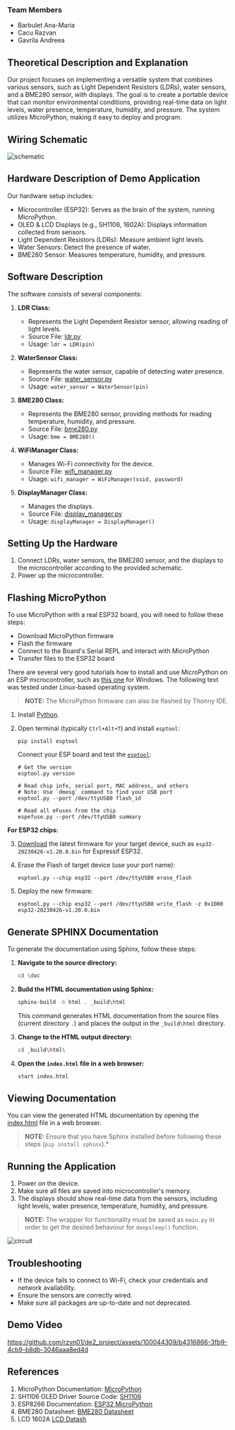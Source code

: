 ### Team Members

- Barbulet Ana-Maria
- Cacu Razvan
- Gavrila Andreea

## Theoretical Description and Explanation

Our project focuses on implementing a versatile system that combines various sensors, such as Light Dependent
Resistors (LDRs), water sensors, and a BME280 sensor, with displays. The goal is to create a portable device that
can monitor environmental conditions, providing real-time data on light levels, water presence, temperature, humidity,
and pressure. The system utilizes MicroPython, making it easy to deploy and program.

## Wiring Schematic

![schematic](photos/schematic_diagram.png)

## Hardware Description of Demo Application

Our hardware setup includes:

- Microcontroller (ESP32): Serves as the brain of the system, running MicroPython.
- OLED & LCD Displays (e.g., SH1106, 1602A): Displays information collected from sensors.
- Light Dependent Resistors (LDRs): Measure ambient light levels.
- Water Sensors: Detect the presence of water.
- BME280 Sensor: Measures temperature, humidity, and pressure.

## Software Description

The software consists of several components:

1. **LDR Class:**
    - Represents the Light Dependent Resistor sensor, allowing reading of light levels.
    - Source File: [ldr.py](https://github.com/rzvn01/de2_project/blob/main/utilities/ldr.py)
    - Usage: `ldr = LDR(pin)`

2. **WaterSensor Class:**
    - Represents the water sensor, capable of detecting water presence.
    - Source File: [water_sensor.py](https://github.com/rzvn01/de2_project/blob/main/utilities/water_sensor.py)
    - Usage: `water_sensor = WaterSensor(pin)`

3. **BME280 Class:**
    - Represents the BME280 sensor, providing methods for reading temperature, humidity, and pressure.
    - Source File: [bme280.py](https://github.com/rzvn01/de2_project/blob/main/utilities/bme280.py)
    - Usage: `bme = BME280()`

4. **WiFiManager Class:**
    - Manages Wi-Fi connectivity for the device.
    - Source File: [wifi_manager.py](https://github.com/rzvn01/de2_project/blob/main/utilities/wifi_manager.py)
    - Usage: `wifi_manager = WiFiManager(ssid, password)`

5. **DisplayManager Class:**
    - Manages the displays.
    - Source File: [display_manager.py](https://github.com/rzvn01/de2_project/blob/main/utilities/display_manager.py)
    - Usage: `displayManager = DisplayManager()`

## Setting Up the Hardware

1. Connect LDRs, water sensors, the BME280 sensor, and the displays to the microcontroller according to the provided
   schematic.
2. Power up the microcontroller.

## Flashing MicroPython

To use MicroPython with a real ESP32 board, you will need to follow these steps:

* Download MicroPython firmware
* Flash the firmware
* Connect to the Board's Serial REPL and interact with MicroPython
* Transfer files to the ESP32 board

There are several very good tutorials how to install and use MicroPython on an ESP microcontroller, such
as [this one](https://pythonforundergradengineers.com/how-to-install-micropython-on-an-esp32.html) for Windows. The
following text was tested under Linux-based operating system.

> **NOTE:** The MicroPython firmware can also be flashed by Thonny IDE.

1. Install [Python](https://www.python.org/downloads/).

2. Open terminal (typically `Ctrl+Alt+T`) and install `esptool`:

    ```shell
    pip install esptool
    ```

   Connect your ESP board and test
   the [`esptool`](https://docs.espressif.com/projects/esptool/en/latest/esp32/esptool/basic-commands.html#):

    ```shell
    # Get the version
    esptool.py version

    # Read chip info, serial port, MAC address, and others
    # Note: Use `dmesg` command to find your USB port
    esptool.py --port /dev/ttyUSB0 flash_id

    # Read all eFuses from the chip
    espefuse.py --port /dev/ttyUSB0 summary
    ```

**For ESP32 chips:**

3. [Download](http://micropython.org/download/) the latest firmware for your target device, such
   as `esp32-20230426-v1.20.0.bin` for Espressif ESP32.

4. Erase the Flash of target device (use your port name):

    ```shell
    esptool.py --chip esp32 --port /dev/ttyUSB0 erase_flash
    ```

5. Deploy the new firmware:

    ```shell
    esptool.py --chip esp32 --port /dev/ttyUSB0 write_flash -z 0x1000 esp32-20230426-v1.20.0.bin
    ```


## Generate SPHINX Documentation

To generate the documentation using Sphinx, follow these steps:

1. **Navigate to the source directory:**

    ```bash
    cd \doc
    ```

2. **Build the HTML documentation using Sphinx:**

    ```bash
    sphinx-build -b html . _build\html
    ```

   This command generates HTML documentation from the source files (current directory `.`) and places the output in the `_build\html` directory.

3. **Change to the HTML output directory:**

    ```bash
    cd _build\html\
    ```

4. **Open the `index.html` file in a web browser:**

    ```bash
    start index.html
    ```

## Viewing Documentation

You can view the generated HTML documentation by opening the [index.html](https://github.com/rzvn01/de2_project/blob/main/doc/_build/html/index.html) file in a web browser.

> **NOTE:** Ensure that you have Sphinx installed before following these steps (`pip install sphinx`).*


## Running the Application

1. Power on the device.
2. Make sure all files are saved into microcontroller's memory.
3. The displays should show real-time data from the sensors, including light levels, water presence, temperature,
   humidity, and pressure.

> **NOTE:** The wrapper for functionality must be saved as `main.py` in order to get the desired behaviour
> for  `deepsleep()` function.

![circuit](photos/circuit.png)

## Troubleshooting

- If the device fails to connect to Wi-Fi, check your credentials and network availability.
- Ensure the sensors are correctly wired.
- Make sure all packages are up-to-date and not deprecated.

## Demo Video

https://github.com/rzvn01/de2_project/assets/100044309/b4316866-3fb9-4cb9-b8db-3046aaa8ed4d

## References

1. MicroPython Documentation: [MicroPython](https://micropython.org/)
2. SH1106 OLED Driver Source Code: [SH1106](https://github.com/robert-hh/SH1106)
3. ESP8266 Documentation: [ESP32 MicroPython](https://docs.micropython.org/en/latest/esp32/quickref.html)
4. BME280
   Datasheet: [BME280 Datasheet](https://www.bosch-sensortec.com/media/boschsensortec/downloads/datasheets/bst-bme280-ds002.pdf)
5. LCD 1602A [LCD Datash](https://hades.mech.northwestern.edu/images/f/f7/LCD16x2_HJ1602A.pdf)